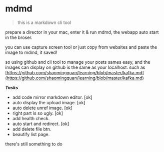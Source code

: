 # mdmd

> this is a markdown cli tool

prepare a director in your mac, enter it & run mdmd, the webapp auto start in the broser.

you can use capture screen tool or just copy from websites and paste the image to mdmd, it saved!

so using github and cli tool to manage your posts sames easy, and the images can display on github is the same as your localhost. such as  [https://github.com/shaomingquan/learning/blob/master/kafka.md](https://github.com/shaomingquan/learning/blob/master/kafka.md)

***Tasks***
- add code mirror markdown editor. [ok]
- auto display the upload image. [ok]
- auto delete unref image. [ok]
- right part is so ugly. [ok]
- add health check.
- auto start and redirect. [ok]
- add delete file btn.
- beautify list page.

there's still something to do
